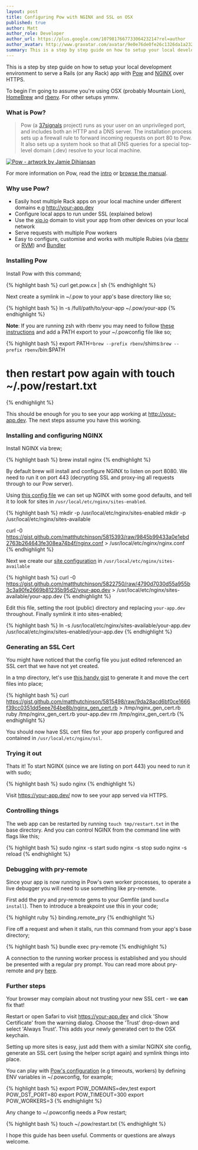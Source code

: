 ```yaml
---
layout: post
title: Configuring Pow with NGINX and SSL on OSX
published: true
author: Matt
author_role: Developer
author_url: https://plus.google.com/107981766773306423214?rel=author
author_avatar: http://www.gravatar.com/avatar/9e0e76de0fe26c1326da1a232d4dd2f2?s=36
summary: This is a step by step guide on how to setup your local development environment to serve a Rails (or any Rack) app with [Pow](http://pow.cx/) and [NGINX](http://nginx.org) over HTTPS.  To begin I'm going to assume you're using OSX (probably Mountain Lion), [HomeBrew](http://mxcl.github.io/homebrew/) and [rbenv](https://github.com/sstephenson/rbenv).  For other setups ymmv.
---
```


This is a step by step guide on how to setup your local development environment to serve a Rails (or any Rack) app with [Pow](http://pow.cx/) and [NGINX](http://nginx.org) over HTTPS.

To begin I'm going to assume you're using OSX (probably Mountain Lion), [HomeBrew](http://mxcl.github.io/homebrew/) and [rbenv](https://github.com/sstephenson/rbenv).  For other setups ymmv.

### What is Pow?

> Pow (a [37signals](http://37signals.com) project) runs as your user on an unprivileged port, and includes both an HTTP and a DNS server. The installation process sets up a firewall rule to forward incoming requests on port 80 to Pow. It also sets up a system hook so that all DNS queries for a special top-level domain (.dev) resolve to your local machine.

[![Pow - artwork by Jamie Dihiansan](/images/2013-06-21/pow.png)](http://pow.cx)

For more information on Pow, read the [intro](http://pow.cx) or [browse the manual](http://pow.cx/manual.html).

### Why use Pow?

* Easily host multiple Rack apps on your local machine under different domains e.g http://your-app.dev
* Configure local apps to run under SSL (explained below)
* Use the [xip.io](http://pow.cx/manual.html#section_2.1.5) domain to visit your app from other devices on your local network
* Serve requests with multiple Pow workers
* Easy to configure, customise and works with multiple Rubies (via [rbenv](https://github.com/sstephenson/rbenv) or [RVM](http://pow.cx/manual.html#section_2.3.2)) and [Bundler](http://gembundler.com/)

### Installing Pow

Install Pow with this command;

{% highlight bash %}
  curl get.pow.cx | sh
{% endhighlight %}

Next create a symlink in ~/.pow to your app's base directory like so;

{% highlight bash %}
  ln -s /full/path/to/your-app ~/.pow/your-app
{% endhighlight %}

**Note**: If you are running zsh with rbenv you may need to follow [these instructions](http://wellbredgrapefruit.com/blog/2012/09/25/zsh/) and add a PATH export to your ~/.powconfig file like so;

{% highlight bash %}
  export PATH=`brew --prefix rbenv`/shims:`brew --prefix rbenv`/bin:$PATH
  # then restart pow again with touch ~/.pow/restart.txt
{% endhighlight %}

This should be enough for you to see your app working at http://your-app.dev. The next steps assume you have this working.

### Installing and configuring NGINX

Install NGINX via brew;

{% highlight bash %}
  brew install nginx
{% endhighlight %}

By default brew will install and configure NGINX to listen on port 8080. We need to run it on port 443 (decrypting SSL and proxy-ing all requests through to our Pow server).

Using [this config file](https://gist.github.com/matthutchinson/5815393) we can set up NGINX with some good defaults, and tell it to look for sites in `/usr/local/etc/nginx/sites-enabled`.

{% highlight bash %}
  mkdir -p /usr/local/etc/nginx/sites-enabled
  mkdir -p /usr/local/etc/nginx/sites-available

  curl -0 https://gist.github.com/matthutchinson/5815393/raw/9845b99433a0e1ebd2763b264643fe308ea74b4f/nginx.conf > /usr/local/etc/nginx/nginx.conf
{% endhighlight %}

Next we create our [site configuration](https://gist.github.com/matthutchinson/5822750) in `/usr/local/etc/nginx/sites-available`

{% highlight bash %}
  curl -0 https://gist.github.com/matthutchinson/5822750/raw/4790d7030d55a955b3c3a90fe2669b81235b95d2/your-app.dev > /usr/local/etc/nginx/sites-available/your-app.dev
{% endhighlight %}

Edit this file, setting the root (public) directory and replacing `your-app.dev` throughout. Finally symlink it into sites-enabled;

{% highlight bash %}
  ln -s /usr/local/etc/nginx/sites-available/your-app.dev /usr/local/etc/nginx/sites-enabled/your-app.dev
{% endhighlight %}


### Generating an SSL Cert

You might have noticed that the config file you just edited referenced an SSL cert that we have not yet created.

In a tmp directory, let's use [this handy gist](https://gist.github.com/matthutchinson/5815498) to generate it and move the cert files into place;

{% highlight bash %}
  curl https://gist.github.com/matthutchinson/5815498/raw/9da28acd6bf0ce1666f39cc0351dd5eee764be8b/nginx_gen_cert.rb > /tmp/nginx_gen_cert.rb
  ruby /tmp/nginx_gen_cert.rb your-app.dev
  rm /tmp/nginx_gen_cert.rb
{% endhighlight %}

You should now have SSL cert files for your app properly configured and contained in `/usr/local/etc/nginx/ssl`.

### Trying it out

Thats it! To start NGINX (since we are listing on port 443) you need to run it with sudo;

{% highlight bash %}
  sudo nginx
{% endhighlight %}

Visit https://your-app.dev/ now to see your app served via HTTPS.


### Controlling things

The web app can be restarted by running `touch tmp/restart.txt` in the base directory. And you can control NGINX from the command line with flags like this;

{% highlight bash %}
  sudo nginx -s start
  sudo nginx -s stop
  sudo nginx -s reload
{% endhighlight %}

### Debugging with pry-remote

Since your app is now running in Pow's own worker processes, to operate a live debugger you will need to use something like pry-remote.

First add the pry and pry-remote gems to your Gemfile (and `bundle install`). Then to introduce a breakpoint use this in your code;

{% highlight ruby %}
  binding.remote_pry
{% endhighlight %}

Fire off a request and when it stalls, run this command from your app's base directory;

{% highlight bash %}
  bundle exec pry-remote
{% endhighlight %}

A connection to the running worker process is established and you should be presented with a regular pry prompt.  You can read more about pry-remote and pry [here](https://github.com/mon-ouie/pry-remote).

### Further steps

Your browser may complain about not trusting your new SSL cert - we **can** fix that!

Restart or open Safari to visit https://your-app.dev and click 'Show Certificate' from the warning dialog.  Choose the 'Trust' drop-down and select 'Always Trust'. This adds your newly generated cert to the OSX keychain.

Setting up more sites is easy, just add them with a similar NGINX site config, generate an SSL cert (using the helper script again) and symlink things into place.

You can play with [Pow's configuration](http://pow.cx/manual.html#section_3) (e.g timeouts, workers) by defining ENV variables in ~/.powconfig, for example;

{% highlight bash %}
  export POW_DOMAINS=dev,test
  export POW_DST_PORT=80
  export POW_TIMEOUT=300
  export POW_WORKERS=3
{% endhighlight %}

Any change to ~/.powconfig needs a Pow restart;

{% highlight bash %}
  touch ~/.pow/restart.txt
{% endhighlight %}

I hope this guide has been useful. Comments or questions are always welcome.
